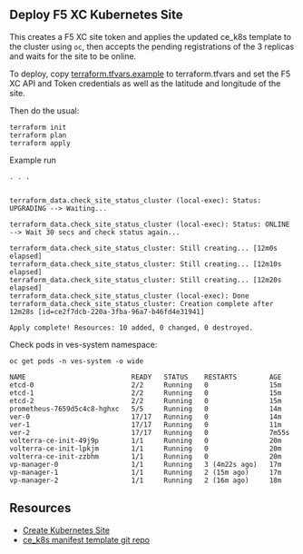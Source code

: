 
## Deploy F5 XC Kubernetes Site

This creates a F5 XC site token and applies the updated ce_k8s template to the cluster 
using `oc`, then accepts the pending registrations of the 3 replicas and waits for the site
to be online.

To deploy, copy [terraform.tfvars.example](terraform.tfvars.example) to terraform.tfvars and
set the F5 XC API and Token credentials as well as the latitude and longitude of the site.

Then do the usual:

```
terraform init
terraform plan
terraform apply
```

Example run

```
. . . 


terraform_data.check_site_status_cluster (local-exec): Status: UPGRADING --> Waiting...

terraform_data.check_site_status_cluster (local-exec): Status: ONLINE --> Wait 30 secs and check status again...

terraform_data.check_site_status_cluster: Still creating... [12m0s elapsed]
terraform_data.check_site_status_cluster: Still creating... [12m10s elapsed]
terraform_data.check_site_status_cluster: Still creating... [12m20s elapsed]
terraform_data.check_site_status_cluster (local-exec): Done
terraform_data.check_site_status_cluster: Creation complete after 12m28s [id=ce2f7dcb-220a-3fba-96a7-b46fd4e31941]

Apply complete! Resources: 10 added, 0 changed, 0 destroyed.
```

Check pods in ves-system namespace:

```
oc get pods -n ves-system -o wide

NAME                          READY   STATUS    RESTARTS        AGE
etcd-0                        2/2     Running   0               15m
etcd-1                        2/2     Running   0               15m
etcd-2                        2/2     Running   0               15m
prometheus-7659d5c4c8-hghxc   5/5     Running   0               14m
ver-0                         17/17   Running   0               14m
ver-1                         17/17   Running   0               11m
ver-2                         17/17   Running   0               7m55s
volterra-ce-init-49j9p        1/1     Running   0               20m
volterra-ce-init-lpkjm        1/1     Running   0               20m
volterra-ce-init-zzbhm        1/1     Running   0               20m
vp-manager-0                  1/1     Running   3 (4m22s ago)   17m
vp-manager-1                  1/1     Running   2 (15m ago)     17m
vp-manager-2                  1/1     Running   2 (16m ago)     18m
```

## Resources

- [Create Kubernetes Site](https://docs.cloud.f5.com/docs/how-to/site-management/create-k8s-site)
- [ce_k8s manifest template git repo](https://gitlab.com/volterra.io/volterra-ce/-/tree/master/k8s)
